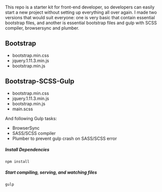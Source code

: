 This repo is a starter kit for front-end developer, so developers can easily start a new project without setting up everything all over again. I made two versions that would suit everyone: one is very basic that contain essential bootstrap files, and another is essential bootstrap files and gulp with SCSS compiler, browsersync and plumber.

## Bootstrap
* bootstrap.min.css
* jquery.1.11.3.min.js
* bootstrap.min.js

## Bootstrap-SCSS-Gulp
* bootstrap.min.css
* jquery.1.11.3.min.js
* bootstrap.min.js
* main.scss

And following Gulp tasks:
* BrowserSync
* SASS/SCSS compiler
* Plumber to prevent gulp crash on SASS/SCSS error

##### Install Dependencies
```
npm install
```

##### Start compiling, serving, and watching files
```
gulp
```
